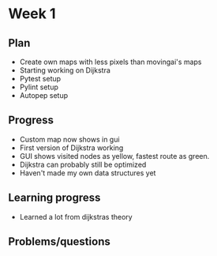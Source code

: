 # Week 1

## Plan
- Create own maps with less pixels than movingai's maps
- Starting working on Dijkstra
- Pytest setup
- Pylint setup
- Autopep setup

## Progress
- Custom map now shows in gui
- First version of Dijkstra working
- GUI shows visited nodes as yellow, fastest route as green.
- Dijkstra can probably still be optimized
- Haven't made my own data structures yet

## Learning progress
- Learned a lot from dijkstras theory

## Problems/questions
